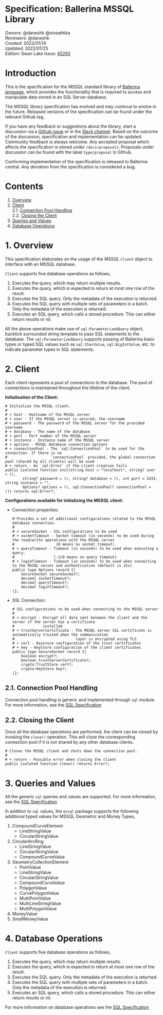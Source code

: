 # Specification: Ballerina MSSQL Library

_Owners_: @daneshk @niveathika  
_Reviewers_: @daneshk  
_Created_: 2022/01/14   
_Updated_: 2022/01/25  
_Edition_: Swan Lake
_Issue_: [#2292](https://github.com/ballerina-platform/ballerina-standard-library/issues/2292)

# Introduction

This is the specification for the MSSQL standard library of [Ballerina language](https://ballerina.io/), which provides the functionality that is required to access and manipulate data stored in an SQL Server database.

The MSSQL library specification has evolved and may continue to evolve in the future. Released versions of the specification can be found under the relevant Github tag.

If you have any feedback or suggestions about the library, start a discussion via a [Github issue](https://github.com/ballerina-platform/ballerina-standard-library/issues) or in the [Slack channel](https://ballerina.io/community/). Based on the outcome of the discussion, specification and implementation can be updated. Community feedback is always welcome. Any accepted proposal which affects the specification is stored under `/docs/proposals`. Proposals under discussion can be found with the label `type/proposal` in Github.

Conforming implementation of the specification is released to Ballerina central. Any deviation from the specification is considered a bug.

# Contents

1. [Overview](#1-overview)
2. [Client](#2-client)  
   2.1. [Connection Pool Handling](#21-connection-pool-handling)  
   2.2. [Closing the Client](#22-closing-the-client)
3. [Queries and Values](#3-queries-and-values)
4. [Database Operations](#4-database-operations)

# 1. Overview

This specification elaborates on the usage of the MSSQL `Client` object to interface with an MSSQL database.

`Client` supports five database operations as follows,
1. Executes the query, which may return multiple results.
2. Executes the query, which is expected to return at most one row of the result.
3. Executes the SQL query. Only the metadata of the execution is returned.
4. Executes the SQL query with multiple sets of parameters in a batch. Only the metadata of the execution is returned.
5. Executes an SQL query, which calls a stored procedure. This can either return results or nil.

All the above operations make use of `sql:ParameterizedQuery` object, backtick surrounded string template to pass
SQL statements to the database. The `sql:ParameterizedQuery` supports passing of Ballerina basic types or typed SQL values
such as `sql:CharValue`, `sql:BigIntValue`, etc. to indicate parameter types in SQL statements.

# 2. Client

Each client represents a pool of connections to the database. The pool of connections is maintained throughout the
lifetime of the client.

**Initialisation of the Client:**
```ballerina
# Initialize the MSSQL client.
#
# + host - Hostname of the MSSQL server
# + user - If the MSSQL server is secured, the username
# + password - The password of the MSSQL server for the provided username
# + database - The name of the database
# + port - Port number of the MSSQL server
# + instance - Instance name of the MSSQL server
# + options - MSSQL database connection options
# + connectionPool - The `sql:ConnectionPool` to be used for the connection. If there is no
#                    `connectionPool` provided, the global connection pool (shared by all clients) will be used
# + return - An `sql:Error` if the client creation fails
public isolated function init(string host = "localhost", string? user = (), 
        string? password = (), string? database = (), int port = 1433, string instance = "", 
        Options? options = (), sql:ConnectionPool? connectionPool = ()) returns sql:Error?;
```

**Configurations available for initializing the MSSQL client:**
* Connection properties:
  ```ballerina
  # Provides a set of additional configurations related to the MSSQL database connection.
  #
  # + secureSocket - SSL configurations to be used
  # + socketTimeout - Socket timeout (in seconds) to be used during the read/write operations with the MSSQL server
  #                   (0 means no socket timeout)
  # + queryTimeout - Timeout (in seconds) to be used when executing a query.
  #                  (-1/0 means no query timeout)
  # + loginTimeout - Timeout (in seconds) to be used when connecting to the MSSQL server and authentication (default is 15s).
  public type Options record {|
      SecureSocket secureSocket?;
      decimal socketTimeout?;
      decimal queryTimeout?;
      decimal loginTimeout?;
  |};
  ``` 
* SSL Connection:
  ```
  # SSL configurations to be used when connecting to the MSSQL server
  #
  # + encrypt - Encrypt all data sent between the client and the server if the server has a certificate
  #             installed
  # + trustServerCertificate - The MSSQL server SSL certificate is automatically trusted when the communication
  #                            layer is encrypted using TLS
  # + cert - Keystore configuration of the trust certificates
  # + key - Keystore configuration of the client certificates
  public type SecureSocket record {|
      boolean encrypt?;
      boolean trustServerCertificate?;
      crypto:TrustStore cert?;
      crypto:KeyStore key?;
  |};
  ```

## 2.1. Connection Pool Handling

Connection pool handling is generic and implemented through `sql` module. For more information, see the
[SQL Specification](https://github.com/ballerina-platform/module-ballerina-sql/blob/master/docs/spec/spec.md#21-connection-pool-handling)

## 2.2. Closing the Client

Once all the database operations are performed, the client can be closed by invoking the `close()`
operation. This will close the corresponding connection pool if it is not shared by any other database clients.

   ```ballerina
   # Closes the MSSQL client and shuts down the connection pool.
   #
   # + return - Possible error when closing the client
   public isolated function close() returns Error?;
   ```

# 3. Queries and Values

All the generic `sql` queries and values are supported. For more information, see the
[SQL Specification](https://github.com/ballerina-platform/module-ballerina-sql/blob/master/docs/spec/spec.md#3-queries-and-values)

In addition to `sql` values, the `mssql` package supports the following additional typed values for MSSQL Geometric and Money Types,
1. CompoundCurveElement
   * LineStringValue
   * CircularStringValue
2. CircularArcRing
   * LineStringValue
   * CircularStringValue
   * CompoundCurveValue
3. GeometryCollectionElement
   * PointValue
   * LineStringValue
   * CircularStringValue
   * CompoundCurveValue
   * PolygonValue
   * CurvePolygonValue
   * MultiPointValue
   * MultiLineStringValue
   * MultiPolygonValue
4. MoneyValue
5. SmallMoneyValue

# 4. Database Operations

`Client` supports five database operations as follows,
1. Executes the query, which may return multiple results.
2. Executes the query, which is expected to return at most one row of the result.
3. Executes the SQL query. Only the metadata of the execution is returned.
4. Executes the SQL query with multiple sets of parameters in a batch. Only the metadata of the execution is returned.
5. Executes an SQL query, which calls a stored procedure. This can either return results or nil.

For more information on database operations see the [SQL Specification](https://github.com/ballerina-platform/module-ballerina-sql/blob/master/docs/spec/spec.md#4-database-operations)
